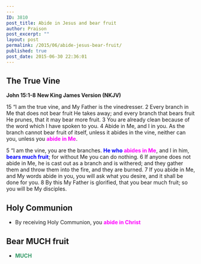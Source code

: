 ```yaml
---
---
ID: 3810
post_title: Abide in Jesus and bear fruit
author: Praison
post_excerpt: ""
layout: post
permalink: /2015/06/abide-jesus-bear-fruit/
published: true
post_date: 2015-06-30 22:36:01
---
```

<h2>The True Vine</h2>
<strong>John 15:1-8</strong>
<strong> New King James Version (NKJV)</strong>

15 “I am the true vine, and My Father is the vinedresser.
2 Every branch in Me that does not bear fruit He takes away; and every branch that bears fruit He prunes, that it may bear more fruit.
3 You are already clean because of the word which I have spoken to you.
4 Abide in Me, and I in you. As the branch cannot bear fruit of itself, unless it abides in the vine, neither can you, unless you <span style="color: #ff00ff;"><strong>abide in Me</strong></span>.

5 “I am the vine, you are the branches. <span style="color: #0000ff;"><strong>He who <span style="color: #ff00ff;">abides in Me</span></strong></span>, and I in him, <span style="color: #0000ff;"><strong>bears much fruit</strong></span>; for without Me you can do nothing.
6 If anyone does not abide in Me, he is cast out as a branch and is withered; and they gather them and throw them into the fire, and they are burned.
7 If you abide in Me, and My words abide in you, you will ask what you desire, and it shall be done for you.
8 By this My Father is glorified, that you bear much fruit; so you will be My disciples.
<h2>Holy Communion</h2>
<ul>
	<li>By receiving Holy Communion, you <strong><span style="color: #ff00ff;">abide in Christ</span></strong></li>
</ul>
<h2>Bear MUCH fruit</h2>
<ul>
	<li><strong><span style="color: #339966;">MUCH</span></strong></li>
</ul>
